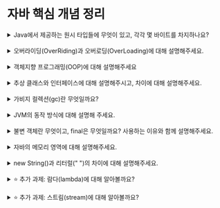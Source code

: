 # 자바 핵심 개념 정리
<details>
<summary>Java에서 제공하는 원시 타입들에 무엇이 있고, 각각 몇 바이트를 차지하나요?</summary>
<div markdown="1">
boolean(8bit), char(16bit), byte(8bit), short(16bit), int(32bit), long(64bit), float(32bit), double(64bit)
</div>
</details>
<br>

<details>
<summary>오버라이딩(OverRiding)과 오버로딩(OverLoading)에 대해 설명해주세요.</summary>
<div markdown="1">
자바에서 다형성을 지원하기 위한 두 가지 방법.  

<b>오버라이딩: 부모 클래스로부터 상속받은 메소드를 자식 클래스에서 재정의하는 것. 오버라이딩하고자 하는 메소드의 이름, 매개변수, 리턴 값이 모두 같아야 한다. </b>
- 자식 클래스에서 오버라이딩하는 메소드의 접근 제어자는 부모 클래스보다 더 좁게 설정할 수 없다.
- 예외(Exception)는 부모 클래스의 메소드 보다 많이 선언할 수 없다.
- static 메소드를 인스턴스의 메소드로 또는 그 반대로 바꿀 수 없다.

<b>오버로딩: 하나의 메소드 이름으로 여러 기능을 구현하는 것. 같은 이름의 메서드 여러개를 가지면서 매개변수의 유형과 개수가 다르도록 함. </b>
- 매개변수의 개수나 타입이 달라야 하고, 리턴 타입이나 접근 제어자만 다르게 하는 경우에는 오버로딩이 불가능하다.
- 사용 이유1: 같은 기능을 하는 메소드를 하나의 이름으로 사용할 수 있다. 
- 사용 이유2: 메소드의 이름을 절약할 수 있다. 
</div>
</details>
<br>

<details>
<summary>객체지향 프로그래밍(OOP)에 대해 설명해주세요</summary>
<div markdown="1">
객체 지향 프로그래밍 (Object-Oriented Programming, OOP)은 프로그래밍에서 필요한 데이터를 추상화 시켜 상태와 행위를 가진 객체로 만들고, 객체들간의 상호작용을 통해 로직을 구성하는 프로그래밍 방법이다.  

<b>객체란?</b>
객체는 프로그램에서 사용되는 데이터 또는 식별자에 의해 참조되는 공간을 의미하며 값을 저장 할 변수와 작업을 수행 할 메소드를 서로 연관된 것들끼리 묶어서 만든 것을 객체라고 할 수 있다.  

<b>객체 지향 프로그래밍의 특징</b>
1. 추상화
   - 객체에서 공통된 속성과 행위를 추출 하는 것
   - 공통의 속성과 행위를 찾아서 타입을 정의하는 과정
   - 추상화는 불필요한 정보는 숨기고 중요한 정보만을 표현함으로써 프로그램을 간단하게 만드는 것
   - 예시: 자동차라는 추상 집합을 만들어두고 아우디, 현대, 볼보, 니싼을 구현하는 것.
   
2. 캡슐화
   - 데이터 구조와 데이터를 다루는 방법들을 결합 시켜 묶는 것 (변수와 함수를 하나로 묶는 것을 뜻함)
   - 낮은 결합도를 유지할 수 있도록 설계하는 것 
   - 예시: 변수와 메소드를 클래스라는 캡슐 안에 넣어서 분류하는 것

3. 상속
   - 클래스의 속성과 행위를 하위 클래스에 물려주거나 하위 클래스가 상위 클래스의 속성과 행위를 물려받는 것을 말한다
   - 새로운 클래스가 기존의 클래스의 데이터와 연산을 이용할 수 있게 하는 기능
   - 예시: 하위 클래스가 상위 클래스의 데이터와 연산을 이용할 수 있음
4. 다형성
   - 하나의 변수명, 함수명이 상황에 따라 다른 의미로 해석 될 수 있는 것
   - 어떠한 요소에 여러 개념을 넣어 놓는 것
   - 예시: 오버라이딩, 오버로딩
   
[출처: https://jongminfire.dev/객체지향-프로그래밍이란](https://jongminfire.dev/%EA%B0%9D%EC%B2%B4%EC%A7%80%ED%96%A5-%ED%94%84%EB%A1%9C%EA%B7%B8%EB%9E%98%EB%B0%8D%EC%9D%B4%EB%9E%80)
</div>
</details>
<br>

<details>
<summary>추상 클래스와 인터페이스에 대해 설명해주시고, 차이에 대해 설명해주세요.</summary>
<div markdown="1">
<table border="1">
    <th></th>
    <th>추상 클래스</th>
    <th>인터페이스</th>
    <tr>
        <td>사용 클래스</td>
        <td>abstract</td>
        <td>interface</td>
    </tr>
    <tr>
        <td>사용 가능 변수</td>
        <td>제한 없음</td>
        <td>static final (상수)</td>
    </tr>
    <tr>
        <td>사용 가능 접근 제어자</td>
        <td>제한 없음 (public, private, protected, default)</td>
        <td>public</td>
    </tr>
    <tr>
        <td>사용 가능 메소드</td>
        <td>제한 없음</td>
        <td>abstract method, default method, static method, private method</td>
    </tr>
    <tr>
        <td>사용 가능 변수</td>
        <td>제한 없음</td>
        <td>static final (상수)</td>
    </tr>
    <tr>
        <td>상속 키워드</td>
        <td>extends</td>
        <td>implements</td>
    </tr>
    <tr>
        <td>다중 상속 가능 여부</td>
        <td>불가능</td>
        <td>가능 (클래스에 다중 구현, 인터페이스 끼리 다중 상속)</td>
    </tr>
    <tr>
        <td>공통점</td>
        <td colspan="2">  
1. 추상 메소드를 가지고 있어야 한다.  

2. 인스턴스화 할 수 없다 (new 생성자 사용 X)

3. 인터페이스 혹은 추상 클래스를 상속받아 구현한 구현체의 인스턴스를 사용해야 한다.

4. 인터페이스와 추상클래스를 구현, 상속한 클래스는 추상 메소드를 반드시 구현하여야 한다.</td>
    </tr>
</table>

<b>추상 클래스</b>: 추상 메서드를 선언해 상속을 통해 자손 클래스를 완성하도록 한다는 것 외에는 일반 클래스와 다른 것이 없다. 상속을 위한 클래스이기 때문에 별도로 객체를 생성할 수는 없다.  
<b>인터페이스</b>: 추상 클래스처럼 다른 클래스를 작성하는데 도움을 주는 목적이고, 클래스와 다르게 다중 상속이 가능하다.   
<b>차이점</b>: 
- 추상클래스는 클라이언트에서 자료형을 사용하기 전에 미리 논리적인 클래스 상속 구조를 만들어 놓고 사용이 결정되는 느낌이다. 추상클래스는 클래스로써 클래스끼리 의미있는 연관관계를 구축할 때 사용한다. 삼각형, 원, 마름모는 도형이고, 사자, 고양이, 얼룩말은 동물인 것처럼 논리적이고 의미적인 연관관계가 있을 때 이들을 계층구조화 할 때 사용한다. 
- 서로 논리적이지 않고 관련이 적은 클래스끼리 필요에 의해 형제처럼 묶을 때 사용한다. 예를 들어서 
<pre><code>// 추상 클래스 (조상 클래스)
abstract class Creature { }

// 추상 클래스 (부모 클래스)
abstract class Animal extends Creature { }
abstract class Fish extends Creature { }

// 자식 클래스
class Parrot extends Animal { }
class Tiger extends Animal { }
class People extends Animal { }

class Whale extends Fish { }</code></pre>
와 같은 상황에서 사람과 고래에 수영 메소드를 구현해야한다면, Creature 추상 클래스에 수영 메소드를 추가해야 한다. 
그러면 수영을 못하는 앵무새와 호랑이도 수영 메소드를 구현해야 하는 문제가 생기고, 이는 객체 지향 설계에 위반되고 유지보수 측면에서도 좋지 않다. 
이럴 때 Swimmable 인터페이스를 구현해서 자유롭게 설계할 수 있다.  

[출처: https://inpa.tistory.com/entry/JAVA-☕-인터페이스-vs-추상클래스-차이점-완벽-이해하기](https://inpa.tistory.com/entry/JAVA-%E2%98%95-%EC%9D%B8%ED%84%B0%ED%8E%98%EC%9D%B4%EC%8A%A4-vs-%EC%B6%94%EC%83%81%ED%81%B4%EB%9E%98%EC%8A%A4-%EC%B0%A8%EC%9D%B4%EC%A0%90-%EC%99%84%EB%B2%BD-%EC%9D%B4%ED%95%B4%ED%95%98%EA%B8%B0)
</div>
</details>
<br>

<details>
<summary>가비지 컬렉션(gc)란 무엇일까요?</summary>
<div markdown="1">
<b>가비지 컬렉션은 자바의 메모리 관리 방법 중의 하나로 JVM의 Heap 영역에서 동적으로 할당했던 메모리 영역 중 필요 없게 된 메모리 영역을 주기적으로 삭제하는 프로세스를 말합니다.</b>
C나 C++에서는 이러한 가비지 컬렉션이 없어 프로그래머가 수동으로 메모리 할당과 해제를 일일이 해줘야 하는 반면 
Java는 JVM에 탑재되어 있는 가비지 컬렉터가 메모리 관리를 대행해주기 때문에 개발자 입장에서 메모리 관리, 메모리 누수(Memory Leak) 문제에서 대해 완벽하게 관리하지 않아도 되어 오롯이 개발에만 집중할 수 있다는 장점이 있습니다.  

[출처](https://coding-factory.tistory.com/829)
</div>
</details>
<br>

<details>
<summary>JVM의 동작 방식에 대해 설명해 주세요.</summary>
<div markdown="1">
<ol>
자바 코드 실행 과정
<li> .java 파일을 자바 컴파일러를 통해 Java Byte Code로 컴파일한다.</li>
<li>컴파인된 코드를 jvm의 클래스 로더로 전달한다.</li>
<li>클래스 로더는 필요한 클래스들을 로딩, 링크하여 런타임 데이터 영역, 즉 jvm의 메모리에 올린다.</li>
<li>실행엔진은 jvm메모리에 올라온 바이트 코드들을 명령어 단위로 하나씩 가져와 읽는다.</li>
</ol>
<ol>
JVM의 구성
<li>클래스 로더</li>
<li>런타임 데이터 영역</li>
<li>실행 엔진</li>
</ol>  

[출처: https://steady-snail.tistory.com/67](https://steady-snail.tistory.com/67)
</div>
</details>
<br>

<details>
<summary>불변 객체란 무엇이고, final은 무엇일까요? 사용하는 이유와 함께 설명해주세요.</summary>
<div markdown="1">
<b>불변 객체란</b> 객체 생성 이후 내부의 상태가 변하지 않는 객체이다. 불변 객체는 read-only 메소드만을 제공하며, 객체의 내부 상태를 제공하는 메소드를 제공하지 않거나 방어적 복사(defensive-copy)를 통해 제공한다. 
Java의 대표적인 불변 객체로는 String이 있다.  

<b>불편 객체를 사용하는 이유</b>
<ol><li>Thread-Safe하여 병렬 프로그래밍에 유용하며, 동기화를 고려하지 않아도 된다.</li>
<li>실패 원자적인(Failure Atomic) 메소드를 만들 수 있다.</li>
<li>Cache나 Map 또는 Set 등의 요소로 활용하기에 더욱 적합하다.</li>
<li>부수 효과(Side Effect)를 피해 오류가능성을 최소화할 수 있다.</li>
<li>다른 사람이 작성한 함수를 예측가능하며 안전하게 사용할 수 있다.</li>
<li>가비지 컬렉션의 성능을 높일 수 있다.</li>
</ol>

[출처: https://mangkyu.tistory.com/131](https://mangkyu.tistory.com/131)
</div>
</details>
<br>

<details>
<summary>자바의 메모리 영역에 대해 설명해주세요.</summary>
<div markdown="1">
JVM의 메모리 공간(Runtime Data Area)은 크게 Method(Static) 영역, Stack 영역, Heap 영역으로 구분되고 
데이터 타입(자료형)에 따라 각 영역에 나눠서 할당 되게 된다.  

<b>메소드 영역</b>
- JVM이 동작해서 클래스가 로딩될 때 생성.
- JVM이 읽어들인 클래스와 인터페이스 대한 런타임 상수 풀, 멤버 변수(필드), 클래스 변수(Static 변수), 상수(final), 생성자(constructor)와 메소드(method) 등을 저장하는 공간.
- Method(Static) 영역에 있는 것은 어느곳에서나 접근 가능
- Method(Static) 영역의 데이터는 프로그램의 시작부터 종료가 될 때까지 메모리에 남아있다. 그래서 static 메모리에 있는 데이터들은 프로그램이 종료될 때까지 어디서든 사용이 가능하다. 그러나 static 데이터를 무분별하게 많이 사용할 경우 메모리 부족 현상이 일어날수 있게 된다.

<b>스택 영역</b>
- 메소드 내에서 정의하는 기본 자료형에 해당되는 지역변수의 데이터 값이 저장되는 공간
- 메소드가 호출될때 스택 영역에 스택 프레임이 생기고 그안에 메소드를 호출
- primitive 타입의 데이터(int, double, byte, long, boolean 등) 에 해당되는 지역변수, 매개 변수 데이터 값이 저장
메소드가 호출 될 때 메모리에 할당되고 종료되면 메모리에서 사라짐
- Stack 은 후입선출 LIFO(Last-In-First-Out) 의 특성을 가지며, 스코프(Scope) 의 범위를 벗어나면 스택 메모리에서 사라진다.

<b>Heap 영역</b>
- JVM이 관리하는 프로그램 상에서 데이터를 저장하기 위해 런타임 시 동적으로 할당하여 사용하는 영역
- 참조형(Reference Type) 데이터 타입을 갖는 객체(인스턴스), 배열 등이 저장 되는 공간
- 단, Heap 영역에 있는 오브젝트들을 가리키는 레퍼런스 변수는 stack에 적재
- Heap 영역은 Stack 영역과 다르게 보관되는 메모리가 호출이 끝나더라도 삭제되지 않고 유지된다.
그러다 어떤 참조 변수도 Heap 영역에 있는 인스턴스를 참조하지 않게 된다면, GC(가비지 컬렉터)에 의해 메모리에서 청소된다.
- stack은 스레드 갯수마다 각각 생성되지만, heap은 몇개의 스레드가 존재하든 상관없이 단 하나의 heap 영역만 존재

[출처: https://inpa.tistory.com/entry/JAVA-☕-그림으로-보는-자바-코드의-메모리-영역(스택-&-힙)](https://inpa.tistory.com/entry/JAVA-%E2%98%95-%EA%B7%B8%EB%A6%BC%EC%9C%BC%EB%A1%9C-%EB%B3%B4%EB%8A%94-%EC%9E%90%EB%B0%94-%EC%BD%94%EB%93%9C%EC%9D%98-%EB%A9%94%EB%AA%A8%EB%A6%AC-%EC%98%81%EC%97%AD%EC%8A%A4%ED%83%9D-%ED%9E%99)
</div>
</details>
<br>

<details>
<summary>new String()과 리터럴(" ")의 차이에 대해 설명해주세요.</summary>
<div markdown="1">
new 연산자를 통해 문자열 객체를 생성하는 경우 메모리의 Heap 영역에 할당되고 
리터럴을 이용한 경우에는 String Constant Pool이라는 영역에 할당된다.
<pre><code>String str1 = "madplay";
String str2 = "madplay";
String str3 = new String("madplay");
String str4 = new String("madplay");</code></pre>
str1과 str2는 String pool에 생성된 같은 문자열을 참조하지만, str3와 str4는 heap 영역에 각각의 객체가 생성되기 때문에
각각 다른 문자열을 참조한다. </div>
</details>
<br>

<details>
<summary>⭐️ 추가 과제: 람다(lambda)에 대해 알아볼까요?</summary>
<div markdown="1">
람다식(Lambda Expression)이란 함수를 하나의 식(expression)으로 표현한 것이다. 함수를 람다식으로 표현하면 메소드의 이름이 필요 없기 때문에, 람다식은 익명 함수(Anonymous Function)의 한 종류라고 볼 수 있다.

익명함수(Anonymous Function)란 함수의 이름이 없는 함수로, 익명함수들은 모두 일급 객체이다.
(<b>일급 객체:</b>
변수나 데이터 구조 안에 담을 수 있다,
파라미터로 전달 할 수 있다,
반환값으로 사용할 수 있다,
할당에 사용된 이름과 무관하게 고유한 구별이 가능하다.)

<pre><code>// 기존의 방식
반환티입 메소드명 (매개변수, ...) {
	실행문
}

// 예시
public String hello() {
    return "Hello World!";
}</code></pre>
<pre><code>// 람다 방식
(매개변수, ... ) -> { 실행문 ... }

// 예시
() -> "Hello World!";</code></pre>
[출처: https://mangkyu.tistory.com/113](https://mangkyu.tistory.com/113)
</div>
</details>
<br>

<details>
<summary>⭐️ 추가 과제: 스트림(stream)에 대해 알아볼까요?</summary>
<div markdown="1">
스트림(Streams)은 람다를 활용할 수 있는 기술 중 하나이다. 
스트림은 '데이터의 흐름’입니다. 배열 또는 컬렉션 인스턴스에 함수 여러 개를 조합해서 원하는 결과를 필터링하고 가공된 결과를 얻을 수 있습니다. 또한 람다를 이용해서 코드의 양을 줄이고 간결하게 표현할 수 있습니다. 즉, 배열과 컬렉션을 함수형으로 처리할 수 있습니다.  


[출처](https://futurecreator.github.io/2018/08/26/java-8-streams/)

</div>
</details>
<br>

